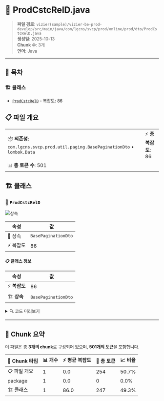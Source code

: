 # 📄 ProdCstcRelD.java

> **파일 경로**: `vizier(sample)/vizier-be-prod-develop/src/main/java/com/lgcns/svcp/prod/online/prod/dto/ProdCstcRelD.java`  
> **생성일**: 2025-10-13  
> **Chunk 수**: 3개  
> **언어**: Java
---

## 📑 목차

### 🏗️ 클래스
- [`ProdCstcRelD`](#class-prodcstcreld) - 복잡도: 86

## 📋 파일 개요

| | |
|--|--|
| 📦 **의존성**: `com.lgcns.svcp.prod.util.paging.BasePaginationDto` • `lombok.Data` | ⚡ **총 복잡도**: 86 |
| 📊 **총 토큰 수**: 501 |  |



## 🏗️ 클래스

### <a id="class-prodcstcreld"></a>🎯 `ProdCstcRelD`

![상속](https://img.shields.io/badge/상속-1개-blue)

| 속성 | 값 |
|------|----|
| 🧬 상속 | `BasePaginationDto` |
| ⚡ 복잡도 | 86 |



#### 📋 클래스 정보

| 속성 | 값 |
|------|----|
| ⚡ **복잡도** | 86 || 📍 **라인 범위** | 7-7 |
| 🏗️ **상속** | `BasePaginationDto` || 🏷️ **태그** | `class, java` |

<details>
<summary>🔍 코드 미리보기</summary>

```java
public class ProdCstcRelD extends BasePaginationDto {
	private String baseUuid;
	private String trgtUuid;
	private String baseProdItemCd;
	private String trgtProdItemCd;
	private String valdStrtDtm;
	private String valdEndDtm;
	private String prodCstcRelCd;
	private String cstcXclnYn;
	private String rgstUsr;
	private String rgstDtm;
	private String updUsr;
	private String updDtm;
	
	public String getBaseUuid() {
	        return this.baseUuid;
	}
	public String setBaseUuid(String baseUuid) {
	        return this.baseUuid = baseUuid;
	}
	public String getTrgtUuid() {
	        return this.trgtUuid;
	}
	public String setTrgtUuid(String trgtUuid) {
	        return this.trgtUuid = trgtUuid;
	}
	public String getBaseProdItemCd() {
	        return this.baseProdItemCd;
	}
	public String setBasePro...
```

**Chunk 정보**
- 🆔 **ID**: `78f67276743a`
- 📍 **라인**: 7-7
- 📊 **토큰**: 247
- 🏷️ **태그**: `class, java`

</details>

---





## 🧩 Chunk 요약

이 파일은 총 **3개의 chunk**로 구성되어 있으며, **501개의 토큰**을 포함합니다.

| 🧩 Chunk 타입 | 📊 개수 | ⚡ 평균 복잡도 | 📝 총 토큰 | 📈 비율 |
|---------------|--------|-------------|----------|--------|
| 📋 파일 개요 | 1 | 0.0 | 254 | 50.7% |
| package | 1 | 0.0 | 0 | 0.0% |
| 🏗️ 클래스 | 1 | 86.0 | 247 | 49.3% |

